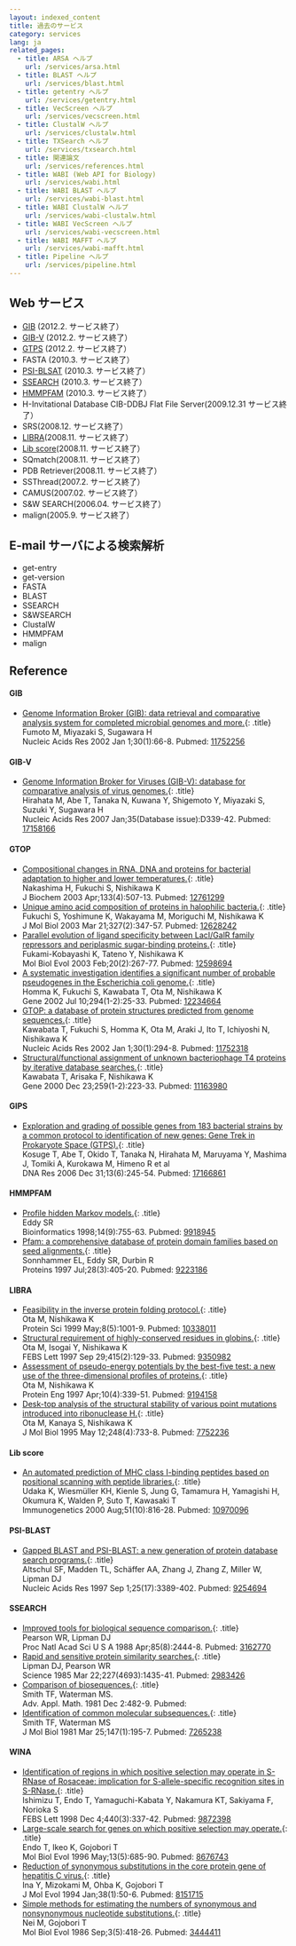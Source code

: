 ```yaml
---
layout: indexed_content
title: 過去のサービス
category: services
lang: ja
related_pages:
  - title: ARSA ヘルプ
    url: /services/arsa.html
  - title: BLAST ヘルプ
    url: /services/blast.html
  - title: getentry ヘルプ
    url: /services/getentry.html
  - title: VecScreen ヘルプ
    url: /services/vecscreen.html
  - title: ClustalW ヘルプ
    url: /services/clustalw.html
  - title: TXSearch ヘルプ
    url: /services/txsearch.html
  - title: 関連論文
    url: /services/references.html
  - title: WABI (Web API for Biology)
    url: /services/wabi.html
  - title: WABI BLAST ヘルプ
    url: /services/wabi-blast.html
  - title: WABI ClustalW ヘルプ
    url: /services/wabi-clustalw.html
  - title: WABI VecScreen ヘルプ
    url: /services/wabi-vecscreen.html
  - title: WABI MAFFT ヘルプ
    url: /services/wabi-mafft.html
  - title: Pipeline ヘルプ
    url: /services/pipeline.html
---
```


## Web サービス <a name="web-services"></a>

  - [GIB](#gib) (2012.2. サービス終了）
  - [GIB-V](#gib-v) (2012.2. サービス終了）
  - [GTPS](#gtps) (2012.2. サービス終了）
  - FASTA (2010.3. サービス終了）
  - [PSI-BLSAT](#psi-blast) (2010.3. サービス終了）
  - [SSEARCH](#ssearch) (2010.3. サービス終了）
  - [HMMPFAM](#hmmpfam) (2010.3. サービス終了）
  - H-Invitational Database CIB-DDBJ Flat File Server(2009.12.31 サービス終了）
  - SRS(2008.12. サービス終了）
  - [LIBRA](#libra)(2008.11. サービス終了）
  - [Lib score](#lib-score)(2008.11. サービス終了）
  - SQmatch(2008.11. サービス終了）
  - PDB Retriever(2008.11. サービス終了）
  - SSThread(2007.2. サービス終了）
  - CAMUS(2007.02. サービス終了）
  - S\&W SEARCH(2006.04. サービス終了）
  - malign(2005.9. サービス終了）

## E-mail サーバによる検索解析 <a name="E-mail"></a>

  - get-entry
  - get-version
  - FASTA
  - BLAST
  - SSEARCH
  - S\&WSEARCH
  - ClustalW
  - HMMPFAM
  - malign

## Reference <a name="reference"></a>

#### GIB <a name="gib"></a>

- [Genome Information Broker (GIB): data retrieval and comparative analysis system for completed microbial genomes and more.](https://www.ncbi.nlm.nih.gov/pubmed/11752256){: .title}<br>
Fumoto M, Miyazaki S, Sugawara H<br>
Nucleic Acids Res 2002 Jan 1;30(1):66-8. Pubmed: [11752256](https://www.ncbi.nlm.nih.gov/pubmed/11752256)

#### GIB-V <a name="gib-v"></a>

- [Genome Information Broker for Viruses (GIB-V): database for comparative analysis of virus genomes.](https://www.ncbi.nlm.nih.gov/pubmed/17158166){: .title}<br>
Hirahata M, Abe T, Tanaka N, Kuwana Y, Shigemoto Y, Miyazaki S, Suzuki Y, Sugawara H<br>
Nucleic Acids Res 2007 Jan;35(Database issue):D339-42. Pubmed: [17158166](https://www.ncbi.nlm.nih.gov/pubmed/17158166)

#### GTOP <a name="gtop"></a>

- [Compositional changes in RNA, DNA and proteins for bacterial adaptation to higher and lower temperatures.](https://www.ncbi.nlm.nih.gov/pubmed/12761299){: .title}<br>
Nakashima H, Fukuchi S, Nishikawa K<br>
J Biochem 2003 Apr;133(4):507-13. Pubmed: [12761299](https://www.ncbi.nlm.nih.gov/pubmed/12761299)
- [Unique amino acid composition of proteins in halophilic bacteria.](https://www.ncbi.nlm.nih.gov/pubmed/12628242){: .title}<br>
Fukuchi S, Yoshimune K, Wakayama M, Moriguchi M, Nishikawa K <br>
J Mol Biol 2003 Mar 21;327(2):347-57. Pubmed: [12628242](https://www.ncbi.nlm.nih.gov/pubmed/12628242)
- [Parallel evolution of ligand specificity between LacI/GalR family repressors and periplasmic sugar-binding proteins.](https://www.ncbi.nlm.nih.gov/pubmed/12598694){: .title}<br>Fukami-Kobayashi K, Tateno Y, Nishikawa K<br>Mol Biol Evol 2003 Feb;20(2):267-77. Pubmed: [12598694](https://www.ncbi.nlm.nih.gov/pubmed/12598694)
- [A systematic investigation identifies a significant number of probable pseudogenes in the Escherichia coli genome.](https://www.ncbi.nlm.nih.gov/pubmed/12234664){: .title}<br>Homma K, Fukuchi S, Kawabata T, Ota M, Nishikawa K<br>Gene 2002 Jul 10;294(1-2):25-33. Pubmed: [12234664](https://www.ncbi.nlm.nih.gov/pubmed/12234664)
- [GTOP: a database of protein structures predicted from genome sequences.](https://www.ncbi.nlm.nih.gov/pubmed/11752318){: .title}<br> Kawabata T, Fukuchi S, Homma K, Ota M, Araki J, Ito T, Ichiyoshi N, Nishikawa K<br>Nucleic Acids Res 2002 Jan 1;30(1):294-8. Pubmed: [11752318](https://www.ncbi.nlm.nih.gov/pubmed/11752318)
- [Structural/functional assignment of unknown bacteriophage T4 proteins by iterative database searches.](https://www.ncbi.nlm.nih.gov/pubmed/11163980){: .title}<br>Kawabata T, Arisaka F, Nishikawa K<br>Gene 2000 Dec 23;259(1-2):223-33. Pubmed: [11163980](https://www.ncbi.nlm.nih.gov/pubmed/11163980)

#### GIPS<a name="gtps"></a>

- [Exploration and grading of possible genes from 183 bacterial strains by a common protocol to identification of new genes: Gene Trek in Prokaryote Space (GTPS).](https://www.ncbi.nlm.nih.gov/pubmed/17166861){: .title}<br>Kosuge T, Abe T, Okido T, Tanaka N, Hirahata M, Maruyama Y, Mashima J, Tomiki A, Kurokawa M, Himeno R et al<br> DNA Res 2006 Dec 31;13(6):245-54. Pubmed: [17166861](https://www.ncbi.nlm.nih.gov/pubmed/17166861)

#### HMMPFAM <a name="hmmpfam"></a>

- [Profile hidden Markov models.](https://www.ncbi.nlm.nih.gov/pubmed/9918945){: .title}<br>Eddy SR<br>Bioinformatics 1998;14(9):755-63. Pubmed: [9918945](https://www.ncbi.nlm.nih.gov/pubmed/9918945)
- [Pfam: a comprehensive database of protein domain families based on seed alignments.](https://www.ncbi.nlm.nih.gov/pubmed/9223186){: .title}<br> Sonnhammer EL, Eddy SR, Durbin R<br>Proteins 1997 Jul;28(3):405-20. Pubmed: [9223186](https://www.ncbi.nlm.nih.gov/pubmed/9223186)

#### LIBRA <a name="libra"></a>

- [Feasibility in the inverse protein folding protocol.](https://www.ncbi.nlm.nih.gov/pubmed/10338011){: .title}<br>Ota M, Nishikawa K<br>Protein Sci 1999 May;8(5):1001-9. Pubmed: [10338011](https://www.ncbi.nlm.nih.gov/pubmed/10338011)
- [Structural requirement of highly-conserved residues in globins.](https://www.ncbi.nlm.nih.gov/pubmed/9350982){: .title}<br>Ota M, Isogai Y, Nishikawa K<br>FEBS Lett 1997 Sep 29;415(2):129-33. Pubmed: [9350982](https://www.ncbi.nlm.nih.gov/pubmed/9350982)
- [Assessment of pseudo-energy potentials by the best-five test: a new use of the three-dimensional profiles of proteins.](https://www.ncbi.nlm.nih.gov/pubmed/9194158){: .title}<br>Ota M, Nishikawa K<br>Protein Eng 1997 Apr;10(4):339-51. Pubmed: [9194158](https://www.ncbi.nlm.nih.gov/pubmed/9194158)
- [Desk-top analysis of the structural stability of various point mutations introduced into ribonuclease H.](https://www.ncbi.nlm.nih.gov/pubmed/7752236){: .title}<br>Ota M, Kanaya S, Nishikawa K<br>J Mol Biol 1995 May 12;248(4):733-8. Pubmed: [7752236](https://www.ncbi.nlm.nih.gov/pubmed/7752236)

#### Lib score <a name="lib-score"></a>

- [An automated prediction of MHC class I-binding peptides based on positional scanning with peptide libraries.](https://www.ncbi.nlm.nih.gov/pubmed/10970096){: .title}<br>Udaka K, Wiesmüller KH, Kienle S, Jung G, Tamamura H, Yamagishi H, Okumura K, Walden P, Suto T, Kawasaki T <br>Immunogenetics 2000 Aug;51(10):816-28. Pubmed: [10970096](https://www.ncbi.nlm.nih.gov/pubmed/10970096)

#### PSI-BLAST <a name="psi-blast"></a>

- [Gapped BLAST and PSI-BLAST: a new generation of protein database search programs.](https://www.ncbi.nlm.nih.gov/pubmed/9254694){: .title}<br> Altschul SF, Madden TL, Schäffer AA, Zhang J, Zhang Z, Miller W, Lipman DJ<br>Nucleic Acids Res 1997 Sep 1;25(17):3389-402. Pubmed: [9254694](https://www.ncbi.nlm.nih.gov/pubmed/9254694)

#### SSEARCH <a name="ssearch"></a>

- [Improved tools for biological sequence comparison.](https://www.ncbi.nlm.nih.gov/pubmed/3162770){: .title}<br>Pearson WR, Lipman DJ<br>Proc Natl Acad Sci U S A 1988 Apr;85(8):2444-8. Pubmed: [3162770](https://www.ncbi.nlm.nih.gov/pubmed/3162770)
- [Rapid and sensitive protein similarity searches.](https://www.ncbi.nlm.nih.gov/pubmed/2983426){: .title}<br>Lipman DJ, Pearson WR<br>Science 1985 Mar 22;227(4693):1435-41. Pubmed: [2983426](https://www.ncbi.nlm.nih.gov/pubmed/2983426)
- [Comparison of biosequences.](//www.sciencedirect.com/science/article/pii/0196885881900464?via%3Dihub){: .title}<br>Smith TF, Waterman MS.<br>Adv. Appl. Math. 1981 Dec 2:482-9. Pubmed: 
- [Identification of common molecular subsequences.](https://www.ncbi.nlm.nih.gov/pubmed/7265238){: .title}<br>Smith TF, Waterman MS<br>J Mol Biol 1981 Mar 25;147(1):195-7. Pubmed: [7265238](https://www.ncbi.nlm.nih.gov/pubmed/7265238)

#### WINA <a name="wina"></a>

- [Identification of regions in which positive selection may operate in S-RNase of Rosaceae: implication for S-allele-specific recognition sites in S-RNase.](https://www.ncbi.nlm.nih.gov/pubmed/9872398){: .title}<br>Ishimizu T, Endo T, Yamaguchi-Kabata Y, Nakamura KT, Sakiyama F, Norioka S<br>FEBS Lett 1998 Dec 4;440(3):337-42. Pubmed: [9872398](https://www.ncbi.nlm.nih.gov/pubmed/9872398)
- [Large-scale search for genes on which positive selection may operate.](https://www.ncbi.nlm.nih.gov/pubmed/8676743){: .title}<br>Endo T, Ikeo K, Gojobori T<br>Mol Biol Evol 1996 May;13(5):685-90. Pubmed: [8676743](https://www.ncbi.nlm.nih.gov/pubmed/8676743)
- [Reduction of synonymous substitutions in the core protein gene of hepatitis C virus.](https://www.ncbi.nlm.nih.gov/pubmed/8151715){: .title}<br> Ina Y, Mizokami M, Ohba K, Gojobori T<br>J Mol Evol 1994 Jan;38(1):50-6. Pubmed: [8151715](https://www.ncbi.nlm.nih.gov/pubmed/8151715)
- [Simple methods for estimating the numbers of synonymous and nonsynonymous nucleotide substitutions.](https://www.ncbi.nlm.nih.gov/pubmed/3444411){: .title}<br>Nei M, Gojobori T<br>Mol Biol Evol 1986 Sep;3(5):418-26. Pubmed: [3444411](https://www.ncbi.nlm.nih.gov/pubmed/3444411)
